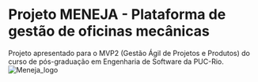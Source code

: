 # Projeto MENEJA - Plataforma de gestão de oficinas mecânicas
Projeto apresentado para o MVP2 (Gestão Ágil de Projetos e Produtos) do curso de pós-graduação em Engenharia de Software da PUC-Rio.
![Meneja_logo](https://github.com/raquelwainfas/MVP2-PUC-Rio/assets/38896841/8d633363-7b3e-4c5f-ab2d-b731b6227149)
